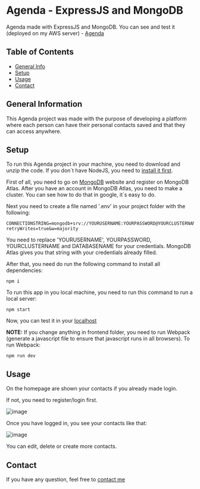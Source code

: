 # Agenda - ExpressJS and MongoDB
Agenda made with ExpressJS and MongoDB.
You can see and test it (deployed on my AWS server) - [Agenda](https://agendanodejs.sytes.net/)

## Table of Contents
* [General Info](#general-information)
* [Setup](#setup)
* [Usage](#usage)
* [Contact](#contact)


## General Information

This Agenda project was made with the purpose of developing a platform where each person can have their personal contacts saved and that they can access anywhere.

## Setup
To run this Agenda project in your machine, you need to download and unzip the code. If you don´t have NodeJS, you need to [install it first](https://nodejs.org/en/).

First of all, you need to go on [MongoDB](https://www.mongodb.com/) website and register on MongoDB Atlas. After you have an account in MongoDB Atlas, you need to make a cluster. You can see how to do that in google, it´s easy to do.

Next you need to create a file named '.env' in your project folder with the following:
```
CONNECTIONSTRING=mongodb+srv://YOURUSERNAME:YOURPASSWORD@YOURCLUSTERNAME.ifpiy.mongodb.net/DATABASENAME?retryWrites=true&w=majority
```
You need to replace 'YOURUSERNAME', YOURPASSWORD, YOURCLUSTERNAME and DATABASENAME for your credentials. MongoDB Atlas gives you that string with your credentials already filled.

After that, you need do run the following command to install all dependencies:
```
npm i
```
To run this app in you local machine, you need to run this command to run a local server:
```
npm start
```
Now, you can test it in your [localhost]('http://localhost:3000/')

**NOTE:**
If you change anything in frontend folder, you need to run Webpack (generate a javascript file to ensure that javascript runs in all browsers).
To run Webpack:
```
npm run dev
```

## Usage

On the homepage are shown your contacts if you already made login.

If not, you need to register/login first.

![image](https://user-images.githubusercontent.com/99747197/156358016-59a0ca29-279c-4a5b-84eb-5b0dad9ccf3e.png)

Once you have logged in, you see your contacts like that:

![image](https://user-images.githubusercontent.com/99747197/156359613-839c980c-ba9c-4065-834c-eba2ff0050e1.png)

You can edit, delete or create more contacts.


## Contact
If you have any question, feel free to [contact me](https://www.linkedin.com/in/lu%C3%ADs-costa-793a2414b/)

